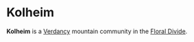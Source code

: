 # Kolheim

**Kolheim** is a [Verdancy](verdancy.md) mountain community in the [Floral Divide](../../../ch-1-welcome-to-mote/esterfell/lenya/floral-divide.md).
